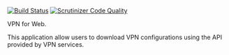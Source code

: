 [![Build Status](https://travis-ci.org/eduvpn/vpn-for-web.svg)](https://travis-ci.org/eduvpn/vpn-for-web)
[![Scrutinizer Code Quality](https://scrutinizer-ci.com/g/eduvpn/vpn-for-web/badges/quality-score.png?b=master)](https://scrutinizer-ci.com/g/eduvpn/vpn-for-web/?branch=master)

VPN for Web.

This application allow users to download VPN configurations using the API 
provided by VPN services.
